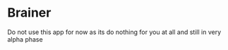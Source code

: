 # Brainer
 
Do not use this app for now as its do nothing for you at all and still in very alpha phase
